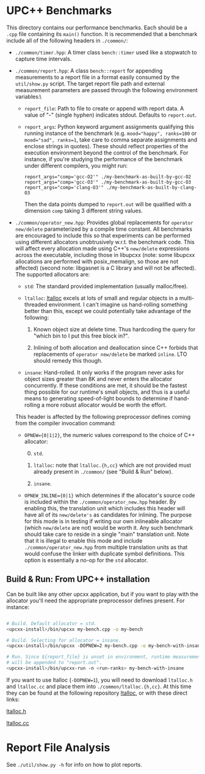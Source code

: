 # UPC++ Benchmarks

This directory contains our performance benchmarks. Each should be a `.cpp` file
containing its `main()` function. It is recommended that a benchmark include all
of the following headers in `./common/`:

  * `./common/timer.hpp`: A timer class `bench::timer` used like a 
    stopwatch to capture time intervals.
  
  * `./common/report.hpp`: A class `bench::report` for appending measurements to
    a report file in a format easily consumed by the `util/show.py` script. The
    target report file path and external measurement parameters are passed
    through the following environment variables:\
      
      - `report_file`: Path to file to create or append with report data.
        A value of "-" (single hyphen) indicates stdout. Defaults to `report.out`.
      
      - `report_args`: Python keyword argument assignments qualifying this
        running instance of the benchmark (e.g. `mood="happy", ranks=100` or
        `mood="sad", ranks=1`, take care to comma separate assignments and
        enclose strings in quotes). These should reflect properties of the
        execution environment beyond the control of the benchmark. For instance,
        if you're studying the performance of the benchmark under different
        compilers, you might run:
        
          `report_args="comp='gcc-O2'" ./my-benchmark-as-built-by-gcc-O2`
          `report_args="comp='gcc-O3'" ./my-benchmark-as-built-by-gcc-O3`
          `report_args="comp='clang-O3'" ./my-benchmark-as-built-by-clang-O3`
        
        Then the data points dumped to `report.out` will be qualified with a
        dimension `comp` taking 3 different string values.
        

  * `./common/operator_new.hpp`: Provides global replacements for
    `operator new/delete` parameterized by a compile time constant. All benchmarks
    are encouraged to include this so that experiments can be performed using
    different allocators unobtrusively w.r.t. the benchmark code. This will
    affect every allocation made using C++'s `new/delete` expressions across
    the executable, including those in libupcxx (note: some libupcxx allocations
    are performed with posix_memalign, so those are not affected) (second note:
    libgasnet is a C library and will not be affected). The supported allocators
    are:
      
      - `std`: The standard provided implementation (usually malloc/free).
      
      - `ltalloc`: [ltalloc](https://github.com/r-lyeh-archived/ltalloc) excels
        at lots of small and regular objects in a multi-threaded environment.
        I can't imagine us hand-rolling something better than this, except we
        could potentially take advantage of the following:
          
          1. Known object size at delete time. Thus hardcoding the query for
             "which bin to I put this free block in?".
          
          2. Inlining of both allocation and deallocation since C++ forbids
             that replacements of `operator new/delete` be marked `inline`.
             LTO should remedy this though.
      
      - `insane`: Hand-rolled. It only works if the program never asks for
        object sizes greater than 8K and never enters the allocator concurrently.
        If these conditions are met, it should be the fastest thing possible
        for our runtime's small objects, and thus is a useful means to generating
        speed-of-light bounds to determine if hand-rolling a more robust allocator
        would be worth the effort.
    
    This header is affected by the following preprocessor defines coming from
    the compiler invocation command:
    
      - `OPNEW={0|1|2}`, the numeric values correspond to the choice of C++
        allocator:
        
          0. `std`.
          
          1. `ltalloc`: note that `ltalloc.{h,cc}` which are not provided must
             already present in `./common/` (see "Build & Run" below).
             
          2. `insane`.

      - `OPNEW_INLINE={0|1}` which determines if the allocator's source code
        is included within the `./common/operator_new.hpp` header. By enabling
        this, the translation unit which includes this header will have all of
        its `new/delete's` as candidates for inlining. The purpose for this
        mode is in testing if writing our own inlineable allocator (which
        `new/delete` are not) would be worth it. Any such benchmark should take
        care to reside in a single "main" translation unit. Note that it is
        illegal to enable this mode and include `./common/operator_new.hpp` from
        multiple translation units as that would confuse the linker with
        duplicate symbol definitions. This option is essentially a no-op for the
        `std` allocator.


## Build & Run: From UPC++ installation

Can be built like any other upcxx application, but if you want to play with
the allocator you'll need the appropriate preprocessor defines present. For
instance:

```bash

# Build. Default allocator = std.
<upcxx-install>/bin/upcxx my-bench.cpp -o my-bench

# Build. Selecting for allocator = insane.
<upcxx-install>/bin/upcxx -DOPNEW=2 my-bench.cpp -o my-bench-with-insane

# Run. Since ${report_file} is unset in environment, runtime measurements
# will be appended to "report.out".
<upcxx-install>/bin/upcxx-run -n <run-ranks> my-bench-with-insane
```

If you want to use ltalloc (`-DOPNEW=1`), you will need to download `ltalloc.h`
and `ltalloc.cc` and place them into `./common/ltalloc.{h,cc}`. At this time
they can be found at the following repository
[ltalloc](https://github.com/r-lyeh-archived/ltalloc), or with these direct
links: 

  [ltalloc.h](https://raw.githubusercontent.com/r-lyeh-archived/ltalloc/master/ltalloc.h)

  [ltalloc.cc](https://raw.githubusercontent.com/r-lyeh-archived/ltalloc/master/ltalloc.cc)



# Report File Analysis

See `./util/show.py -h` for info on how to plot reports.
